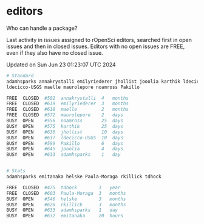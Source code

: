 # editors

Who can handle a package?

Last activity in issues assigned to rOpenSci editors, searched first in open
issues and then in closed issues. Editors with no open issues are FREE, even if
they also have no closed issue.


Updated on Sun Jun 23 01:23:07 UTC 2024

```bash
# Standard
adamhsparks annakrystalli emilyriederer jhollist jooolia karthik ldecicco
ldecicco-USGS maelle maurolepore noamross Pakillo

FREE  CLOSED  #502  annakrystalli  4   months
FREE  CLOSED  #619  emilyriederer  3   months
FREE  CLOSED  #618  maelle         2   months
FREE  CLOSED  #572  maurolepore    2   days
BUSY  OPEN    #556  noamross       25  days
BUSY  OPEN    #575  karthik        25  days
BUSY  OPEN    #636  jhollist       10  days
BUSY  OPEN    #637  ldecicco-USGS  10  days
BUSY  OPEN    #599  Pakillo        6   days
BUSY  OPEN    #645  jooolia        4   days
BUSY  OPEN    #633  adamhsparks    1   day


# Stats
adamhsparks emitanaka helske Paula-Moraga rkillick tdhock

FREE  CLOSED  #475  tdhock        1   year
FREE  CLOSED  #603  Paula-Moraga  3   months
BUSY  OPEN    #546  helske        3   months
BUSY  OPEN    #626  rkillick      3   months
BUSY  OPEN    #633  adamhsparks   1   day
BUSY  OPEN    #632  emitanaka     20  hours
```

